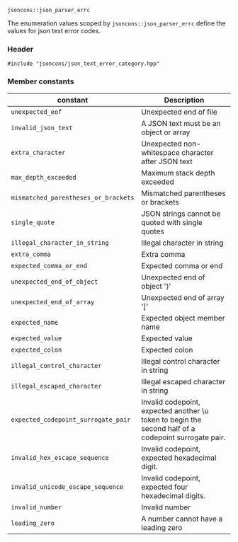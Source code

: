     jsoncons::json_parser_errc

The enumeration values scoped by `jsoncons::json_parser_errc` define the values for json text error codes.

### Header

    #include "jsoncons/json_text_error_category.hpp"

### Member constants

constant                            |Description
------------------------------------|------------------------------
`unexpected_eof`                    |Unexpected end of file
`invalid_json_text`                    |A JSON text must be an object or array
`extra_character`          |Unexpected non-whitespace character after JSON text
`max_depth_exceeded`         |Maximum stack depth exceeded
`mismatched_parentheses_or_brackets`        |Mismatched parentheses or brackets      
`single_quote`        |JSON strings cannot be quoted with single quotes
`illegal_character_in_string`        |Illegal character in string
`extra_comma`        |Extra comma      
`expected_comma_or_end`          |Expected comma or end       
`unexpected_end_of_object`          |Unexpected end of object '}'       
`unexpected_end_of_array`           |Unexpected end of array ']'        
`expected_name`                     |Expected object member name
`expected_value`                    |Expected value                     
`expected_colon`           |Expected colon        
`illegal_control_character`         |Illegal control character in string
`illegal_escaped_character`         |Illegal escaped character in string
`expected_codepoint_surrogate_pair`  |Invalid codepoint, expected another \\u token to begin the second half of a codepoint surrogate pair.
`invalid_hex_escape_sequence`       |Invalid codepoint, expected hexadecimal digit.
`invalid_unicode_escape_sequence`   |Invalid codepoint, expected four hexadecimal digits.
`invalid_number`                    |Invalid number
`leading_zero`                    |A number cannot have a leading zero



